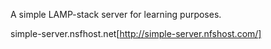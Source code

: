 A simple LAMP-stack server for learning purposes.

simple-server.nsfhost.net[http://simple-server.nfshost.com/]
